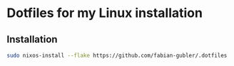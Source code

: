 # Dotfiles for my Linux installation

## Installation
```bash
sudo nixos-install --flake https://github.com/fabian-gubler/.dotfiles
```
